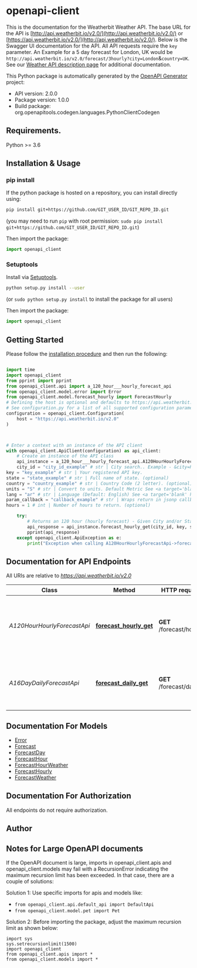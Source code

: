 # openapi-client
This is the documentation for the Weatherbit Weather API.  The base URL for the API is [http://api.weatherbit.io/v2.0/](http://api.weatherbit.io/v2.0/) or [https://api.weatherbit.io/v2.0/](http://api.weatherbit.io/v2.0/). Below is the Swagger UI documentation for the API. All API requests require the `key` parameter.        An Example for a 5 day forecast for London, UK would be `http://api.weatherbit.io/v2.0/forecast/3hourly?city=London`&`country=UK`. See our [Weather API description page](https://www.weatherbit.io/api) for additional documentation.

This Python package is automatically generated by the [OpenAPI Generator](https://openapi-generator.tech) project:

- API version: 2.0.0
- Package version: 1.0.0
- Build package: org.openapitools.codegen.languages.PythonClientCodegen

## Requirements.

Python >= 3.6

## Installation & Usage
### pip install

If the python package is hosted on a repository, you can install directly using:

```sh
pip install git+https://github.com/GIT_USER_ID/GIT_REPO_ID.git
```
(you may need to run `pip` with root permission: `sudo pip install git+https://github.com/GIT_USER_ID/GIT_REPO_ID.git`)

Then import the package:
```python
import openapi_client
```

### Setuptools

Install via [Setuptools](http://pypi.python.org/pypi/setuptools).

```sh
python setup.py install --user
```
(or `sudo python setup.py install` to install the package for all users)

Then import the package:
```python
import openapi_client
```

## Getting Started

Please follow the [installation procedure](#installation--usage) and then run the following:

```python

import time
import openapi_client
from pprint import pprint
from openapi_client.api import a_120_hour___hourly_forecast_api
from openapi_client.model.error import Error
from openapi_client.model.forecast_hourly import ForecastHourly
# Defining the host is optional and defaults to https://api.weatherbit.io/v2.0
# See configuration.py for a list of all supported configuration parameters.
configuration = openapi_client.Configuration(
    host = "https://api.weatherbit.io/v2.0"
)



# Enter a context with an instance of the API client
with openapi_client.ApiClient(configuration) as api_client:
    # Create an instance of the API class
    api_instance = a_120_hour___hourly_forecast_api.A120HourHourlyForecastApi(api_client)
    city_id = "city_id_example" # str | City search.. Example - &city=Raleigh,NC or &city=Berlin,DE or city=Paris&country=FR
key = "key_example" # str | Your registered API key.
state = "state_example" # str | Full name of state. (optional)
country = "country_example" # str | Country Code (2 letter). (optional)
units = "S" # str | Convert to units. Default Metric See <a target='blank' href='/api/requests'>units field description</a> (optional)
lang = "ar" # str | Language (Default: English) See <a target='blank' href='/api/requests'>language field description</a> (optional)
param_callback = "callback_example" # str | Wraps return in jsonp callback. Example: callback=func (optional)
hours = 1 # int | Number of hours to return. (optional)

    try:
        # Returns an 120 hour (hourly forecast) - Given City and/or State, Country.
        api_response = api_instance.forecast_hourly_get(city_id, key, state=state, country=country, units=units, lang=lang, param_callback=param_callback, hours=hours)
        pprint(api_response)
    except openapi_client.ApiException as e:
        print("Exception when calling A120HourHourlyForecastApi->forecast_hourly_get: %s\n" % e)
```

## Documentation for API Endpoints

All URIs are relative to *https://api.weatherbit.io/v2.0*

Class | Method | HTTP request | Description
------------ | ------------- | ------------- | -------------
*A120HourHourlyForecastApi* | [**forecast_hourly_get**](docs/A120HourHourlyForecastApi.md#forecast_hourly_get) | **GET** /forecast/hourly | Returns an 120 hour (hourly forecast) - Given City and/or State, Country.
*A16DayDailyForecastApi* | [**forecast_daily_get**](docs/A16DayDailyForecastApi.md#forecast_daily_get) | **GET** /forecast/daily | Returns a daily forecast - Given City and/or State, Country.


## Documentation For Models

 - [Error](docs/Error.md)
 - [Forecast](docs/Forecast.md)
 - [ForecastDay](docs/ForecastDay.md)
 - [ForecastHour](docs/ForecastHour.md)
 - [ForecastHourWeather](docs/ForecastHourWeather.md)
 - [ForecastHourly](docs/ForecastHourly.md)
 - [ForecastWeather](docs/ForecastWeather.md)


## Documentation For Authorization

 All endpoints do not require authorization.

## Author




## Notes for Large OpenAPI documents
If the OpenAPI document is large, imports in openapi_client.apis and openapi_client.models may fail with a
RecursionError indicating the maximum recursion limit has been exceeded. In that case, there are a couple of solutions:

Solution 1:
Use specific imports for apis and models like:
- `from openapi_client.api.default_api import DefaultApi`
- `from openapi_client.model.pet import Pet`

Solution 2:
Before importing the package, adjust the maximum recursion limit as shown below:
```
import sys
sys.setrecursionlimit(1500)
import openapi_client
from openapi_client.apis import *
from openapi_client.models import *
```

